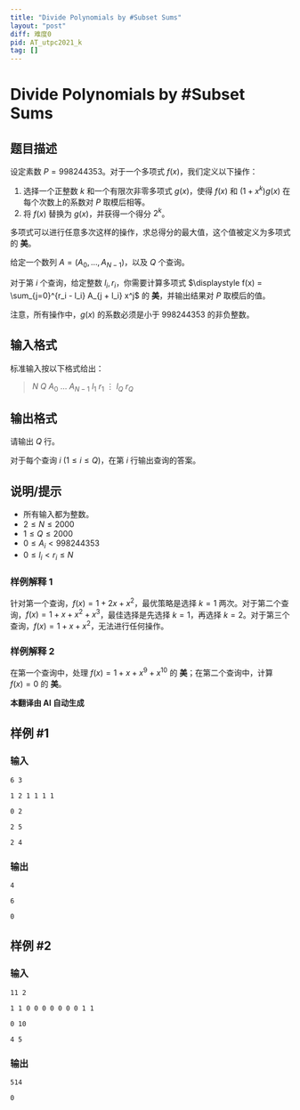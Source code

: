 ```yaml
---
title: "Divide Polynomials by #Subset Sums"
layout: "post"
diff: 难度0
pid: AT_utpc2021_k
tag: []
---
```


# Divide Polynomials by #Subset Sums

## 题目描述

设定素数 $P = 998244353$。对于一个多项式 $f(x)$，我们定义以下操作：

1. 选择一个正整数 $k$ 和一个有限次非零多项式 $g(x)$，使得 $f(x)$ 和 $(1 + x^k)g(x)$ 在每个次数上的系数对 $P$ 取模后相等。
2. 将 $f(x)$ 替换为 $g(x)$，并获得一个得分 $2^k$。

多项式可以进行任意多次这样的操作，求总得分的最大值，这个值被定义为多项式的 **美**。

给定一个数列 $A = (A_0, \ldots, A_{N-1})$，以及 $Q$ 个查询。

对于第 $i$ 个查询，给定整数 $l_i, r_i$，你需要计算多项式 $\displaystyle f(x) = \sum_{j=0}^{r_i - l_i} A_{j + l_i} x^j$ 的 **美**，并输出结果对 $P$ 取模后的值。

注意，所有操作中，$g(x)$ 的系数必须是小于 $998244353$ 的非负整数。

## 输入格式

标准输入按以下格式给出：

> $N\ Q\ A_0\ \ldots\ A_{N-1}\ l_1\ r_1\ \vdots\ l_Q\ r_Q$

## 输出格式

请输出 $Q$ 行。

对于每个查询 $i$ ($1 \leq i \leq Q$)，在第 $i$ 行输出查询的答案。

## 说明/提示

- 所有输入都为整数。
- $2 \leq N \leq 2000$
- $1 \leq Q \leq 2000$
- $0 \leq A_i < 998244353$
- $0 \leq l_i < r_i \leq N$

### 样例解释 1

针对第一个查询，$f(x) = 1 + 2x + x^2$，最优策略是选择 $k = 1$ 两次。对于第二个查询，$f(x) = 1 + x + x^2 + x^3$，最佳选择是先选择 $k = 1$，再选择 $k = 2$。对于第三个查询，$f(x) = 1 + x + x^2$，无法进行任何操作。

### 样例解释 2

在第一个查询中，处理 $f(x) = 1 + x + x^9 + x^{10}$ 的 **美**；在第二个查询中，计算 $f(x) = 0$ 的 **美**。

 **本翻译由 AI 自动生成**

## 样例 #1

### 输入

```
6 3
1 2 1 1 1 1
0 2
2 5
2 4
```

### 输出

```
4
6
0
```

## 样例 #2

### 输入

```
11 2
1 1 0 0 0 0 0 0 0 1 1
0 10
4 5
```

### 输出

```
514
0
```

